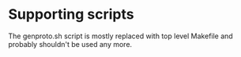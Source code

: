 # Supporting scripts

The genproto.sh script is mostly replaced with top level Makefile and probably shouldn't be used any more.